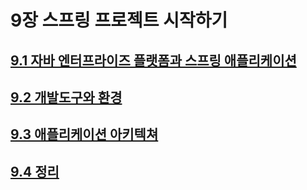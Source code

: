 # 9장 스프링 프로젝트 시작하기
## [9.1 자바 엔터프라이즈 플랫폼과 스프링 애플리케이션](https://github.com/devSoyoung/2019-KHU-spring-study/blob/master/4%EC%9E%A5.%20%EC%98%88%EC%99%B8/4.1%20%EC%82%AC%EB%9D%BC%EC%A7%84%20SQLException.md)

## [9.2 개발도구와 환경](https://github.com/devSoyoung/2019-KHU-spring-study/blob/master/4%EC%9E%A5.%20%EC%98%88%EC%99%B8/4.2%20%EC%98%88%EC%99%B8%20%EC%A0%84%ED%99%98.md)

## [9.3 애플리케이션 아키텍쳐](https://github.com/devSoyoung/2019-KHU-spring-study/blob/master/4%EC%9E%A5.%20%EC%98%88%EC%99%B8/4.3%20%EC%A0%95%EB%A6%AC.md) 

## [9.4 정리]()
